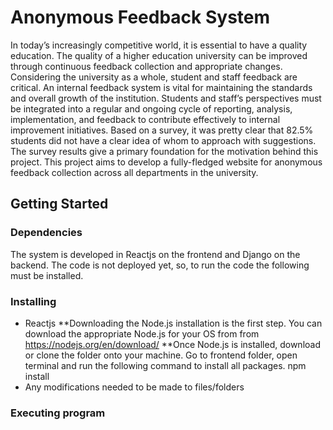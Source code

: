 # Anonymous Feedback System

In today’s increasingly competitive world, it is essential to have a quality education. The quality of a higher education university can be improved through continuous feedback collection and appropriate changes. Considering the university as a whole, student and staff feedback are critical. An internal feedback system is vital for maintaining the standards and overall growth of the institution. Students and staff’s perspectives must be integrated into a regular and ongoing cycle of reporting, analysis, implementation, and feedback to contribute effectively to internal improvement initiatives. Based on a survey, it was pretty clear that 82.5% students did not have a clear idea of whom to approach with suggestions. The survey results give a primary foundation for the motivation behind this project. This project aims to develop a fully-fledged website for anonymous feedback collection across all departments in the university.

## Getting Started

### Dependencies

The system is developed in Reactjs on the frontend and Django on the backend. The code is not deployed yet, so, to run the code the following must be installed. 

### Installing

* Reactjs
**Downloading the Node.js installation is the first step. You can download the appropriate Node.js for your OS from from https://nodejs.org/en/download/
**Once Node.js is installed, download or clone the folder onto your machine. Go to frontend folder, open terminal and run the following command to install all packages.
npm install
* Any modifications needed to be made to files/folders

### Executing program

